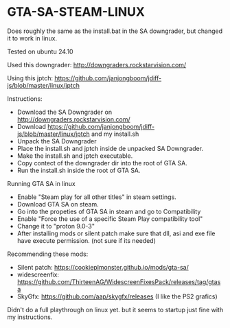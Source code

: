 # GTA-SA-STEAM-LINUX

Does roughly the same as the install.bat in the SA downgrader, but changed it to work in linux.

Tested on ubuntu 24.10

Used this downgrader: http://downgraders.rockstarvision.com/

Using this jptch: https://github.com/janjongboom/jdiff-js/blob/master/linux/jptch


Instructions:
* Download the SA Downgrader on http://downgraders.rockstarvision.com/
* Download https://github.com/janjongboom/jdiff-js/blob/master/linux/jptch and my install.sh
* Unpack the SA Downgrader
* Place the install.sh and jptch inside de unpacked SA Downgrader.
* Make the install.sh and jptch executable.
* Copy contect of the downgrader dir into the root of GTA SA.
* Run the install.sh inside the root of GTA SA.

Running GTA SA in linux
* Enable "Steam play for all other titles" in steam settings.
* Download GTA SA on steam.
* Go into the propeties of GTA SA in steam and go to Compatibility
* Enable "Force the use of a specific Steam Play compatibility tool"
* Change it to "proton 9.0-3"
* After installing mods or silent patch make sure that dll, asi and exe file have execute permission. (not sure if its needed)

Recommending these mods:
* Silent patch: https://cookieplmonster.github.io/mods/gta-sa/
* widescreenfix: https://github.com/ThirteenAG/WidescreenFixesPack/releases/tag/gtasa
* SkyGfx: https://github.com/aap/skygfx/releases (I like the PS2 grafics)

Didn't do a full playthrough on linux yet. but it seems to startup just fine with my instructions.
